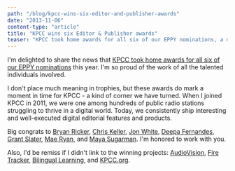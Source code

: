 ```yaml
---
path: "/blog/kpcc-wins-six-editor-and-publisher-awards"
date: "2013-11-06"
content-type: "article"
title: "KPCC wins six Editor & Publisher awards"
teaser: "KPCC took home awards for all six of our EPPY nominations, a milestone achievement for the digital editorial and product teams at the station"
---
```


I'm delighted to share the news that [KPCC took home awards for all six of our EPPY nominations](http://www.scpr.org/news/2013/10/30/40106/kpcc-takes-home-6-eppy-awards/) this year. I'm so proud of the work of all the talented individuals involved.

I don't place much meaning in trophies, but these awards do mark a moment in time for KPCC - a kind of corner we have turned. When I joined KPCC in 2011, we were one among hundreds of public radio stations struggling to thrive in a digital world. Today, we consistently ship interesting and well-executed digital editorial features and products.

Big congrats to [Bryan Ricker](http://bryanricker.com/), [Chris Keller](http://blog.chrislkeller.com/), [Jon White](http://jonwhitestudio.com/), [Deepa Fernandes](https://twitter.com/deepaKPCC), [Grant Slater](http://grant-slater.com/), [Mae Ryan](http://www.maeryan.com/), and [Maya Sugarman](http://www.mayasugarman.com/). I'm honored to work with you.

Also, I'd be remiss if I didn't link to the winning projects: [AudioVision](http://audiovision.scpr.org/), [Fire Tracker](http://projects.scpr.org/firetracker/), [Bilingual Learning](http://projects.scpr.org/bilinguallearning/), and [KPCC.org](http://scpr.org/).
